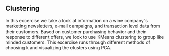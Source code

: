 ## Clustering

In this excercise we take a look at information on a wine company's marketing newsletters, e-mail campaigns, and transaction level data from their customers. Based on customer purchasing behavior and their response to different offers, we look to use KMeans clustering to group like minded customers. This excercise runs through different methods of choosing k and visualizing the clusters using PCA.